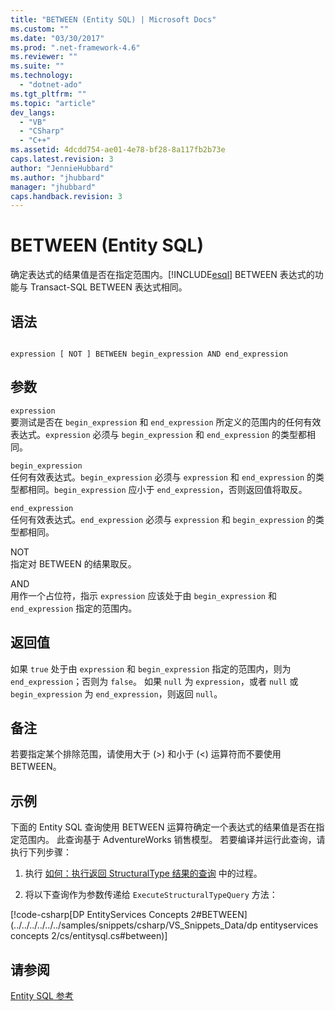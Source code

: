 ```yaml
---
title: "BETWEEN (Entity SQL) | Microsoft Docs"
ms.custom: ""
ms.date: "03/30/2017"
ms.prod: ".net-framework-4.6"
ms.reviewer: ""
ms.suite: ""
ms.technology: 
  - "dotnet-ado"
ms.tgt_pltfrm: ""
ms.topic: "article"
dev_langs: 
  - "VB"
  - "CSharp"
  - "C++"
ms.assetid: 4dcdd754-ae01-4e78-bf28-8a117fb2b73e
caps.latest.revision: 3
author: "JennieHubbard"
ms.author: "jhubbard"
manager: "jhubbard"
caps.handback.revision: 3
---
```

# BETWEEN (Entity SQL)
确定表达式的结果值是否在指定范围内。[!INCLUDE[esql](../../../../../../includes/esql-md.md)] BETWEEN 表达式的功能与 Transact\-SQL BETWEEN 表达式相同。  
  
## 语法  
  
```  
  
expression [ NOT ] BETWEEN begin_expression AND end_expression  
```  
  
## 参数  
 `expression`  
 要测试是否在 `begin_expression` 和 `end_expression` 所定义的范围内的任何有效表达式。`expression` 必须与 `begin_expression` 和 `end_expression` 的类型都相同。  
  
 `begin_expression`  
 任何有效表达式。`begin_expression` 必须与 `expression` 和 `end_expression` 的类型都相同。`begin_expression` 应小于 `end_expression`，否则返回值将取反。  
  
 `end_expression`  
 任何有效表达式。`end_expression` 必须与 `expression` 和 `begin_expression` 的类型都相同。  
  
 NOT  
 指定对 BETWEEN 的结果取反。  
  
 AND  
 用作一个占位符，指示 `expression` 应该处于由 `begin_expression` 和 `end_expression` 指定的范围内。  
  
## 返回值  
 如果 `true` 处于由 `expression` 和 `begin_expression` 指定的范围内，则为 `end_expression`；否则为 `false`。 如果 `null` 为 `expression`，或者 `null` 或 `begin_expression` 为 `end_expression`，则返回 `null`。  
  
## 备注  
 若要指定某个排除范围，请使用大于 \(\>\) 和小于 \(\<\) 运算符而不要使用 BETWEEN。  
  
## 示例  
 下面的 Entity SQL 查询使用 BETWEEN 运算符确定一个表达式的结果值是否在指定范围内。 此查询基于 AdventureWorks 销售模型。 若要编译并运行此查询，请执行下列步骤：  
  
1.  执行 [如何：执行返回 StructuralType 结果的查询](../../../../../../docs/framework/data/adonet/ef/how-to-execute-a-query-that-returns-structuraltype-results.md) 中的过程。  
  
2.  将以下查询作为参数传递给 `ExecuteStructuralTypeQuery` 方法：  
  
 [!code-csharp[DP EntityServices Concepts 2#BETWEEN](../../../../../../samples/snippets/csharp/VS_Snippets_Data/dp entityservices concepts 2/cs/entitysql.cs#between)]  
  
## 请参阅  
 [Entity SQL 参考](../../../../../../docs/framework/data/adonet/ef/language-reference/entity-sql-reference.md)